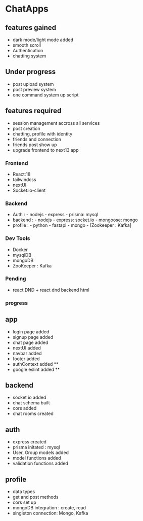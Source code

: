 # ChatApps

## features gained

- dark mode/light mode added
- smooth scroll
- Authentication
- chatting system

## Under progress

- post upload system
- post preview system
- one command system up script

## features required

- session management accross all services
- post creation
- chatting, profile with identity
- friends and connection
- friends post show up
- upgrade frontend to next13 app

### Frontend

- React:18
- tailwindcss
- nextUI
- Socket.io-client

### Backend

- Auth :
        - nodejs
        - express
        - prisma: mysql
- backend :
        - nodejs
        - express: socket.io
        - mongoose: mongo
- profile :
        - python
        - fastapi
        - mongo
        - [Zookeeper : Kafka]

### Dev Tools

- Docker
- mysqlDB
- mongoDB
- ZooKeeper : Kafka

### Pending

- react DND + react dnd backend html

### progress

## app

- login page added
- signup page added
- chat page added
- nextUI added
- navbar added
- footer added
- authContext added **
- google eslint added **

## backend

- socket io added
- chat schema built
- cors added
- chat rooms created

## auth
- express created
- prisma initated : mysql
- User, Group models added
- model functions added
- validation functions added

## profile

- data types
- get and post methods
- cors set up
- mongoDB integration : create, read
- singleton connection: Mongo, Kafka
